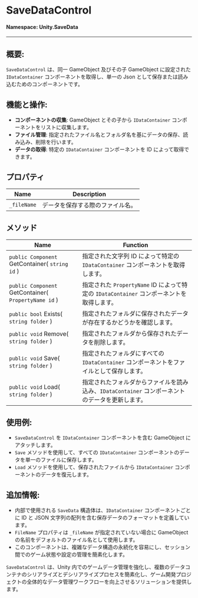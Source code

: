 ﻿# SaveDataControl

#### **Namespace**: Unity.SaveData
---

## 概要:
`SaveDataControl` は、同一 GameObject 及びその子 GameObject に設定された `IDataContainer` コンポーネントを取得し、単一の Json として保存または読み込むためのコンポーネントです。

## 機能と操作:
- **コンポーネントの収集**: GameObject とその子から `IDataContainer` コンポーネントをリストに収集します。
- **ファイル管理**: 指定されたファイル名とフォルダ名を基にデータの保存、読み込み、削除を行います。
- **データの取得**: 特定の `IDataContainer` コンポーネントを ID によって取得できます。

## プロパティ
| Name | Description |
|------|-------------|
| `_fileName` | データを保存する際のファイル名。 |

## メソッド
| Name | Function |
|------|----------|
|  ``public Component`` GetContainer( ``string id`` )  | 指定された文字列 ID によって特定の `IDataContainer` コンポーネントを取得します。 |
|  ``public Component`` GetContainer( ``PropertyName id`` )  | 指定された `PropertyName` ID によって特定の `IDataContainer` コンポーネントを取得します。 |
|  ``public bool`` Exists( ``string folder`` )  | 指定されたフォルダに保存されたデータが存在するかどうかを確認します。 |
|  ``public void`` Remove( ``string folder`` )  | 指定されたフォルダから保存されたデータを削除します。 |
|  ``public void`` Save( ``string folder`` )  | 指定されたフォルダにすべての `IDataContainer` コンポーネントをファイルとして保存します。 |
|  ``public void`` Load( ``string folder`` )  | 指定されたフォルダからファイルを読み込み、`IDataContainer` コンポーネントのデータを更新します。 |

## 使用例:
- `SaveDataControl` を `IDataContainer` コンポーネントを含む GameObject にアタッチします。
- `Save` メソッドを使用して、すべての `IDataContainer` コンポーネントのデータを単一のファイルに保存します。
- `Load` メソッドを使用して、保存されたファイルから `IDataContainer` コンポーネントのデータを復元します。

## 追加情報:
- 内部で使用される `SaveData` 構造体は、`IDataContainer` コンポーネントごとに ID と JSON 文字列の配列を含む保存データのフォーマットを定義しています。
- `FileName` プロパティは `_fileName` が指定されていない場合に GameObject の名前をデフォルトのファイル名として使用します。
- このコンポーネントは、複雑なデータ構造の永続化を容易にし、セッション間でのゲーム状態や設定の管理を簡素化します。

`SaveDataControl` は、Unity 内でのゲームデータ管理を強化し、複数のデータコンテナのシリアライズとデシリアライズプロセスを簡素化し、ゲーム開発プロジェクトの全体的なデータ管理ワークフローを向上させるソリューションを提供します。

